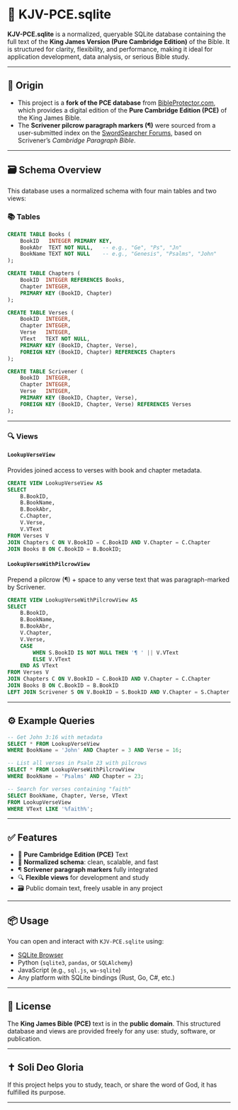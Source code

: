 # 📖 KJV-PCE.sqlite

**KJV-PCE.sqlite** is a normalized, queryable SQLite database containing the full text of the **King James Version (Pure Cambridge Edition)** of the Bible. It is structured for clarity, flexibility, and performance, making it ideal for application development, data analysis, or serious Bible study.

---

## 🧬 Origin

- This project is a **fork of the PCE database** from [BibleProtector.com](https://www.bibleprotector.com/), which provides a digital edition of the **Pure Cambridge Edition (PCE)** of the King James Bible.
- The **Scrivener pilcrow paragraph markers (¶)** were sourced from a user-submitted index on the [SwordSearcher Forums](https://forums.swordsearcher.com/threads/pilcrow-index-for-kjv-module.4486/), based on Scrivener’s *Cambridge Paragraph Bible*.

---

## 🗃️ Schema Overview

This database uses a normalized schema with four main tables and two views:

### 📚 Tables

```sql
CREATE TABLE Books (
    BookID   INTEGER PRIMARY KEY,
    BookAbr  TEXT NOT NULL,   -- e.g., "Ge", "Ps", "Jn"
    BookName TEXT NOT NULL    -- e.g., "Genesis", "Psalms", "John"
);

CREATE TABLE Chapters (
    BookID  INTEGER REFERENCES Books,
    Chapter INTEGER,
    PRIMARY KEY (BookID, Chapter)
);

CREATE TABLE Verses (
    BookID  INTEGER,
    Chapter INTEGER,
    Verse   INTEGER,
    VText   TEXT NOT NULL,
    PRIMARY KEY (BookID, Chapter, Verse),
    FOREIGN KEY (BookID, Chapter) REFERENCES Chapters
);

CREATE TABLE Scrivener (
    BookID  INTEGER,
    Chapter INTEGER,
    Verse   INTEGER,
    PRIMARY KEY (BookID, Chapter, Verse),
    FOREIGN KEY (BookID, Chapter, Verse) REFERENCES Verses
);
```

---

### 🔍 Views

#### `LookupVerseView`

Provides joined access to verses with book and chapter metadata.

```sql
CREATE VIEW LookupVerseView AS
SELECT
    B.BookID,
    B.BookName,
    B.BookAbr,
    C.Chapter,
    V.Verse,
    V.VText
FROM Verses V
JOIN Chapters C ON V.BookID = C.BookID AND V.Chapter = C.Chapter
JOIN Books B ON C.BookID = B.BookID;
```

#### `LookupVerseWithPilcrowView`

Prepend a pilcrow (¶) + space to any verse text that was paragraph-marked by Scrivener.

```sql
CREATE VIEW LookupVerseWithPilcrowView AS
SELECT
    B.BookID,
    B.BookName,
    B.BookAbr,
    V.Chapter,
    V.Verse,
    CASE
        WHEN S.BookID IS NOT NULL THEN '¶ ' || V.VText
        ELSE V.VText
    END AS VText
FROM Verses V
JOIN Chapters C ON V.BookID = C.BookID AND V.Chapter = C.Chapter
JOIN Books B ON C.BookID = B.BookID
LEFT JOIN Scrivener S ON V.BookID = S.BookID AND V.Chapter = S.Chapter AND V.Verse = S.Verse;
```

---

## ⚙️ Example Queries

```sql
-- Get John 3:16 with metadata
SELECT * FROM LookupVerseView
WHERE BookName = 'John' AND Chapter = 3 AND Verse = 16;

-- List all verses in Psalm 23 with pilcrows
SELECT * FROM LookupVerseWithPilcrowView
WHERE BookName = 'Psalms' AND Chapter = 23;

-- Search for verses containing "faith"
SELECT BookName, Chapter, Verse, VText
FROM LookupVerseView
WHERE VText LIKE '%faith%';
```

---

## ✅ Features

- 📜 **Pure Cambridge Edition (PCE)** Text
- 🧱 **Normalized schema**: clean, scalable, and fast
- ¶ **Scrivener paragraph markers** fully integrated
- 🔍 **Flexible views** for development and study
- 🗃️ Public domain text, freely usable in any project

---

## 📦 Usage

You can open and interact with `KJV-PCE.sqlite` using:

- [SQLite Browser](https://sqlitebrowser.org/)
- Python (`sqlite3`, `pandas`, or `SQLAlchemy`)
- JavaScript (e.g., `sql.js`, `wa-sqlite`)
- Any platform with SQLite bindings (Rust, Go, C#, etc.)

---

## 📜 License

The **King James Bible (PCE)** text is in the **public domain**. This structured database and views are provided freely for any use: study, software, or publication.

---

## ✝️ Soli Deo Gloria

If this project helps you to study, teach, or share the word of God, it has fulfilled its purpose.

---
